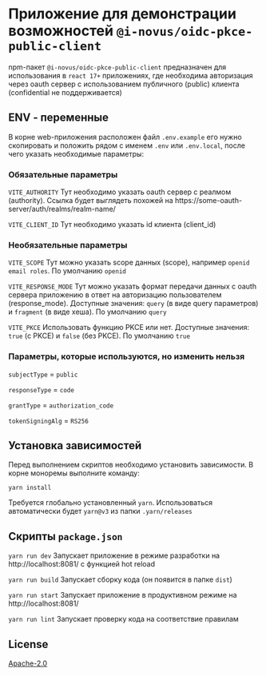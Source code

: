 # Приложение для демонстрации возможностей `@i-novus/oidc-pkce-public-client`  

npm-пакет `@i-novus/oidc-pkce-public-client` предназначен для использования в `react 17+`  приложениях, где необходима авторизация через oauth сервер с использованием публичного (public) клиента (confidential не поддерживается)   

## ENV - переменные

В корне web-приложения расположен файл `.env.example` его нужно скопировать и положить рядом с именем `.env` или `.env.local`, после чего указать необходимые параметры:


### Обязательные параметры

`VITE_AUTHORITY` Тут необходимо указать oauth сервер с реалмом (authority). Ссылка будет выглядеть похожей на https://some-oauth-server/auth/realms/realm-name/

`VITE_CLIENT_ID` Тут необходимо указать id клиента (client_id)


### Необязательные параметры

`VITE_SCOPE` Тут можно указать scope данных (scope), например `openid email roles`. По умолчанию `openid` 

`VITE_RESPONSE_MODE` Тут можно указать формат передачи данных с oauth сервера приложению в ответ на авторизацию пользователем (response_mode). Доступные значения: `query` (в виде query параметров) и `fragment` (в виде хеша). По умолчанию `query`

`VITE_PKCE` Использовать функцию PKCE или нет. Доступные значения: `true` (с PKCE) и `false` (без PKCE). По умолчанию `true`


### Параметры, которые используются, но изменить нельзя

`subjectType` = `public`

`responseType` = `code`

`grantType` = `authorization_code`

`tokenSigningAlg` = `RS256`


## Установка зависимостей

Перед выполнением скриптов необходимо установить зависимости. В корне моноремы выполните команду:

```yarn install```

Требуется глобально установленный `yarn`. Использоваться автоматически будет `yarn@v3` из папки `.yarn/releases`


## Скрипты `package.json`

`yarn run dev` Запускает приложение в режиме разработки на http://localhost:8081/ с функцией hot reload

`yarn run build` Запускает сборку кода (он появится в папке `dist`)

`yarn run start` Запускает приложение в продуктивном режиме на http://localhost:8081/

`yarn run lint` Запускает проверку кода на соответствие правилам


## License

[Apache-2.0](./LICENSE)
